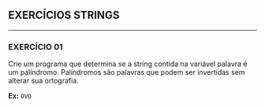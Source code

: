 ## EXERCÍCIOS STRINGS
---
### EXERCÍCIO 01
 Crie um programa que determina se a string contida na variável palavra é um palíndromo. Palíndromos são palavras que podem ser invertidas sem alterar sua ortografia.
  
  **Ex:** `OVO`
